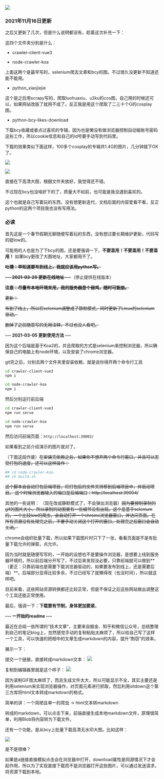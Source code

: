 <img class="banner-pic" src="http://oss.slybootslion.com/blog/Konachan.com - 313616 anthropomorphism azur_lane belfast_(azur_lane) blue_eyes breasts cleavage formidable_(azur_lane) logo long_hair miyase_mahiro red_eyes white_hair.jpg?x-oss-process=image/auto-orient,1/quality,q_80/watermark,text_c2x5Ym9vdHNsaW9u,color_ffffff,size_40,shadow_70,t_74,x_10,y_10"/>

### 2021年11月16日更新

之后又更新了几次，但是什么说明都没有，趁着这次补充一下：

这四个文件夹分别是什么：

- crawler-client-vue3

- node-crawler-koa

上面这两个是最早写的，selenium爬去文章和bcy的图。不过很久没更新不知道还能不能用。

- python_xiaojiejie

这个是之后用scrapy写的，爬取luohuaxiu、u2ku的cos图，自己用的时候还可以，如果网站改版了就用不成了。反正我是用这个爬取了二三十个G的cosplay图。

- python-bcy-likes-download

下载bcy收藏或者点过喜欢的专辑，因为也是懒没有做浏览器控制自动输账号密码这些工作，所以cookie信息和自己的id号要手动写到代码里。

下载的效果类似下面这样，100多个cosplay的专辑共1.4G的图片，几分钟就下OK了。

![](http://oss.slybootslion.com/static/gif_crawler_bcy.gif)

![](http://oss.slybootslion.com/static/png_crawler_bcy.png)

直接在下高清大图，根据文件夹放好，我觉得还不错。

不过现在bcy也没啥好下的了，质量大不如前，也可能是我没遇到喜欢的。

这个也就是自己写着玩的东西，没有想更新迭代，文档后面的内容爱看不看，反正python的这两个项目我也没有写用法。


### 必读

首先这是一个春节假期无聊随便写着玩的东西，没有想过要长期维护更新，代码写的挺low的。

可能用的人也是为了下bcy的图，还是要强调一下，**不要滥用！不要滥用！不要滥用！** 如果bcy更改了大图地址，大家都用不了。

~~**吐槽：早知道要布到线上，我就应该用python写。**~~

~~**--- 2021-03-20 更新在线地址 ---**~~（停止提供在线版本）

~~**注意：尽量布本地环境来用，我的服务器是个弱鸡，随时可能崩。**~~


~~更新：~~

~~布到了线上，所以将selenium调整成了静默模式，同时更新了Linux的selenium驱动。~~

~~删掉了之前随意写的无用注释，不过也没人看吧。~~


**--- 2021-03-05 更新使用方法 ---**

因为这个后端是基于Koa2的，并且爬取的方式是selenium来控制浏览器，所以确保自己的电脑上有node环境，以及安装了chrome浏览器。

git完之后，分别去两个文件夹里安装依赖，就是说你得开两个命令行工具
```bash
cd crawler-client-vue3
npm i
```

```bash
cd node-crawler-koa
npm i
```

然后分别运行前后端
```bash
cd crawler-client-vue3
npm run serve
```

```bash
cd node-crawler-koa
npm run serve
```

然后访问前端页面：`http://localhost:39003/`

如果看到之前介绍演示的图片就对了。

（下面这段作废）~~在安装完依赖之后，如果你不想开两个命令行窗口，并且可以忍受打包的速度，还可以这样操作：~~
```bash
## cd node-crawler-koa
## sh build.sh
```
~~这个脚本会自动打包前端项目，将打包后的文件夹转移到后端项目中，并启动项目。
这个时候浏览器输入的端口是后端端口：http://localhost:39004/~~ 

其他的一些说明：
（现在改成静默模式了，不会弹出浏览器）~~因为要控制录制的gif的图片大小，所以录制的动图里有一些细节没有出现。这个是基于selenium的，一个比较low的爬虫，会自动打开一个chrome浏览器窗口，并访问页面。在所有资源没有处理完之前，不要手动关闭这个打开的窗口，处理完之后窗口会自动关闭。~~

chrome会组织批量下载，所以如果下载图片时只下了一张，看看页面是不是有批量下载允许的弹窗，点允许。

因为当时就是随便写写的，一开始的设想也不是要操作浏览器，是想要上线到服务器环境的，所以前后端分开写了，不过后来发现没必要，只靠前端就可以做到**（更正：只靠前端也是需要下载浏览器驱动的，如果要发布到线上，还是需要后端）**。后端部分显得比较多余，不过已经写了就懒得改（也没时间），所以就这样吧。

目前来看，这些网站资源转换都还比较正常，但是不保证之后这些网站做出调整这个工具还能正常使用。

最后，强调一下：**下载要有节制，身体更加要紧**。


**--- 一开始的readme ---**

最近在总结一些所谓的“技术文章”，主要来自掘金、知乎和微信公众号，总结整理到自己的笔记blog上，忽然感觉手动的复制粘贴太麻烦了，所以给自己写了这样一个工具，可以快速的把相中的文章生成markdown的内容，提升“剽窃”的效率。

展示一下：

提交一个链接，直接转成markdown文本：
<img class="banner-pic" src="http://oss.slybootslion.com/blog/给自己写了一个工具01.gif"/>

复制到编辑器里就是这个样子：
<img class="banner-pic" src="http://oss.slybootslion.com/blog/给自己写了一个工具02.gif"/>

因为录制GIF图太麻烦了，而且生成文件太大，所以可能显示不全，其实主要还是利用selenium来实现浏览器操作，对页面元素进行抓取，然后利用sitdown这个第三方库将html文本转成markdown的格式。

简单的讲：一个简陋且单一的爬虫 → html文本转markdown

转成的markdown，可以点击下来，前端直接生成本地markdown文件，原理很简单，利用Blob将内容转为下载文件。

还有一个功能，是从bcy上批量下载高清无水印大图。比如这样：

<img class="banner-pic" src="http://oss.slybootslion.com/blog/给自己写了一个工具03.gif"/>

是不是很棒？

如果是a链接直接模拟点击会在浏览器中打开，download属性是同源情况下才会起作用，所以为了实现直接下载而不是浏览器打开这些图片，可以通过发送请求，将资源下载到本地。
